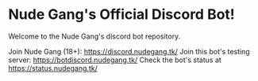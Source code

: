 # Nude Gang's Official Discord Bot!
Welcome to the Nude Gang's discord bot repository.

Join Nude Gang (18+): https://discord.nudegang.tk/
Join this bot's testing server: https://botdiscord.nudegang.tk/
Check the bot's status at https://status.nudegang.tk/

